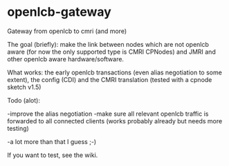 # openlcb-gateway
Gateway from openlcb to cmri (and more)

The goal (briefly): make the link between nodes which are not openlcb aware (for now the only supported type is CMRI CPNodes) and JMRI and other openlcb aware hardware/software.

What works: the early openlcb transactions (even alias negotiation to some extent), the config (CDI) and the CMRI translation (tested with a cpnode sketch v1.5)

Todo (alot):

-improve the alias negotiation
-make sure all relevant openlcb traffic is forwarded to all connected clients (works probably already but needs more testing)

-a lot more than that I guess ;-)

If you want to test, see the wiki.
